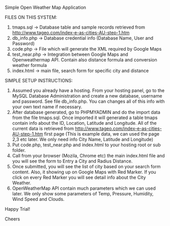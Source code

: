 Simple Open Weather Map Application

FILES ON THIS SYSTEM:
1. tmaps.sql -> Database table and sample records retrieved from http://www.tageo.com/index-e-as-cities-AU-step-1.htm
2. db_info.php -> Database credential info (Database Name, User and Password)
3. code.php -> File which will generate the XML required by Google Maps
4. test_near.php -> Integration between Google Maps and Openweathermap API. Contain also distance formula and conversion weather formula
5. index.html -> main file, search form for specific city and distance

SIMPLE SETUP INSTRUCTIONS:
1. Assumed you already have a hosting. From your hosting panel, go to the MySQL Database Administration and create a new database, username and password. See file db_info.php. You can changes all of this info with your own text name if necessary.
2. After database generated, go to PHPMYADMIN and do the import data from the file tmaps.sql. Once imported it will generated a 
table tmaps contain info about the ID, Location, Latitude and Longitude. All of the current data is retrieved from http://www.tageo.com/index-e-as-cities-AU-step-1.htm first page (This is example data, we can used the page 2,3 etc later. We only need info City Name, Latitude and Longitude)
3. Put code.php, test_near.php and index.html to your hosting root or sub folder.
4. Call from your browser (Mozila, Chrome etc) the main index.html file and you will see the form to Entry a City and Radius Distance.
5. Once submitted, you will see the list of city based on your search form content. Also, it showing up on Google Maps with Red Marker. If you click on every Red Marker you will see detail info about the City Weather.
6. OpenWeatherMap API contain much parameters which we can used later. We only show some parameters of Temp, Pressure, Humidity, Wind Speed and Clouds.

Happy Trial!

Cheers
